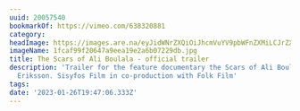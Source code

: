 ```yaml
---
uuid: 20057540
bookmarkOf: https://vimeo.com/638320881
category:
headImage: https://images.are.na/eyJidWNrZXQiOiJhcmVuYV9pbWFnZXMiLCJrZXkiOiIyMDA1NzU0MC9vcmlnaW5hbF8xZmNhZjk5ZjIwNjQ3YTllZWExOWUyYTZiMDcyMjlkYi5qcGciLCJlZGl0cyI6eyJyZXNpemUiOnsid2lkdGgiOjEyMDAsImhlaWdodCI6MTIwMCwiZml0IjoiaW5zaWRlIiwid2l0aG91dEVubGFyZ2VtZW50Ijp0cnVlfSwid2VicCI6eyJxdWFsaXR5Ijo5MH0sImpwZWciOnsicXVhbGl0eSI6OTB9LCJyb3RhdGUiOm51bGx9fQ==?bc=0
imageName: 1fcaf99f20647a9eea19e2a6b07229db.jpg
title: The Scars of Ali Boulala - official trailer
description: 'Trailer for the feature documentary the Scars of Ali Boulala, dir: Max
  Eriksson. Sisyfos Film in co-production with Folk Film'
tags:
date: '2023-01-26T19:47:06.333Z'
---
```

